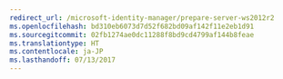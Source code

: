 ```yaml
---
redirect_url: /microsoft-identity-manager/prepare-server-ws2012r2
ms.openlocfilehash: bd310eb6073d7d52f682bd09af142f11e2eb1d91
ms.sourcegitcommit: 02fb1274ae0dc11288f8bd9cd4799af144b8feae
ms.translationtype: HT
ms.contentlocale: ja-JP
ms.lasthandoff: 07/13/2017
---
```

